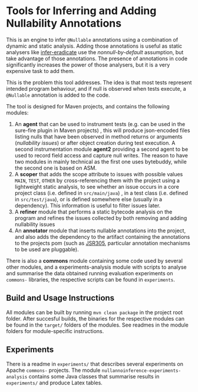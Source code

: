 # Tools for Inferring and Adding Nullability Annotations

This is an engine to infer `@Nullable` annotations using a combination of dynamic and static analysis. Adding those annotations is 
 useful as static analysers like [infer-eradicate](https://fbinfer.com/docs/next/checker-eradicate/) use the *nonnull-by-default* assumption, but take advantage of those annotations. 
The presence of annotations in code significantly increases the power of those analysers, but it is a very expensive task to add them.

This is the problem this tool addresses. The idea is that most tests represent intended program behaviour, and if null is observed when tests execute, a
```@Nullable``` annotation is added to the code.

The tool is designed for Maven projects, and contains the following modules: 

1. An __agent__  that can be used to instrument tests (e.g. can be used in the sure-fire plugin in Maven projects) , this will produce json-encoded files listing nulls that have been observed in method returns or arguments (*nullability issues*) or after object creation during test execution. 
   A second instrumentation module __agent2__ providing a second agent to be used to record field access and capture null writes. The reason to have two modules in mainly technical as the first one uses bytebuddy, while the second one is based on ASM.
2. A __scoper__ that adds the scope attribute to issues with possible values `MAIN`, `TEST`, `OTHER` by cross-referencing them with the project using a lightweight static analysis, to see whether an issue occurs in a core project class (i.e. defined in `src/main/java`) , in a test class (i.e. defined in `src/test/java`), or is defined somewhere else (usually in a dependency). This information is useful to filter issues later.
3. A __refiner__ module that performs a static bytecode analysis on the program and refines the issues collected by both removing and adding nullability issues
4. An __annotator__ module that inserts nullable annotations into the project, and also adds the dependency to the artifact containing the annotations to the projects pom (such as [JSR305](https://mvnrepository.com/artifact/com.google.code.findbugs/jsr305), particular annotation mechanisms to be used are pluggable).

There is also a __commons__ module containing some code used by several other modules, and a experiments-analysis module
with scripts to analyse and summarise the data obtained running evaluation experiments on `commons-` libraries, the respective
scripts can be found in `experiments`. 

## Build and Usage Instructions

All modules can be built by running `mvn clean package` in the project root folder. After succesful builds, the binaries for the respective modules can be found in 
the `target/` folders of the modules. See readmes in the module folders for module-specific instructions. 

## Experiments

There is a readme in `experiments/` that describes several experiments on Apache `commons-` projects. The module `nullannoinference-experiments-analysis` contains some Java classes that summarise results in `experiments/` and produce Latex tables. 